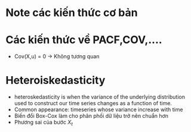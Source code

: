 # Note các kiến thức cơ bản


# Các kiến thức về PACF,COV,....
- Cov(X,u) = 0 -> Không tương quan

# Heteroiskedasticity
- heteroskedasticity is when the variance of the underlying distribution used to construct our time series changes as a function of time.
- Common appearance: timeseries whose variance increase with time
- Biến đổi Box-Cox làm cho phân phối dữ liệu trở nên chuẩn hơn 
- Phương sai của bước $X_t$
